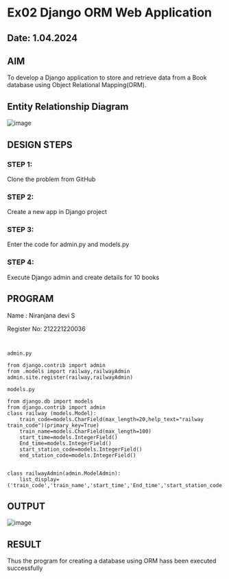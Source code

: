 # Ex02 Django ORM Web Application
## Date: 1.04.2024

## AIM
To develop a Django application to store and retrieve data from a Book database using Object Relational Mapping(ORM).

## Entity Relationship Diagram


![image](https://github.com/niranjanadevi-s/ORM/assets/141748873/af034ba2-5226-46b2-aafe-94a0d08a1589)


## DESIGN STEPS

### STEP 1:
Clone the problem from GitHub

### STEP 2:
Create a new app in Django project

### STEP 3:
Enter the code for admin.py and models.py

### STEP 4:
Execute Django admin and create details for 10 books

## PROGRAM

Name : Niranjana devi S

Register No: 212221220036

~~~


admin.py

from django.contrib import admin
from .models import railway,railwayAdmin
admin.site.register(railway,railwayAdmin)

models.py

from django.db import models
from django.contrib import admin
class railway (models.Model):
    train_code=models.CharField(max_length=20,help_text="railway train_code")(primary_key=True)
    train_name=models.CharField(max_length=100)
    start_time=models.IntegerField()
    End_time=models.IntegerField()
    start_station_code=models.IntegerField()
    end_station_code=models.IntegerField()
    
 
class railwayAdmin(admin.ModelAdmin):
    list_display=('train_code','train_name','start_time','End_time','start_station_code','end_station_code',)

~~~

## OUTPUT

![image](https://github.com/niranjanadevi-s/ORM/assets/141748873/e069375c-0f91-4ac4-8b95-c16d1c9870b4)



## RESULT
Thus the program for creating a database using ORM hass been executed successfully
